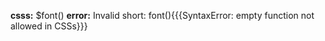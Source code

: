 **csss:** $font()
**error:** Invalid short: font(){{{SyntaxError: empty function not allowed in CSSs}}}